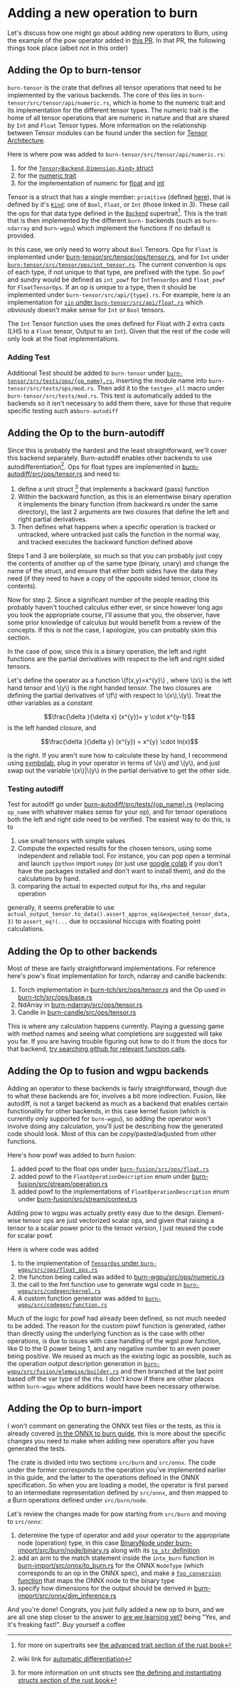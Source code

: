 # Adding a new operation to burn

Let's discuss how one might go about adding new operators to Burn, using the example of the
pow operator added in [this PR](https://github.com/tracel-ai/burn/pull/1133/files). In that
PR, the following things took place (albeit not in this order)

## Adding the Op to burn-tensor

`burn-tensor` is the crate that defines all tensor operations that need to be implemented by the
various backends. The core of this lies in `burn-tensor/src/tensor/api/numeric.rs`, which is home to
the numeric trait and its implementation for the different tensor types. The numeric trait is the
home of all tensor operations that are numeric in nature and that are shared by `Int` and `Float`
Tensor types. More information on the relationship between Tensor modules can be found under the
section for [Tensor Architecture](../project-architecture/Tensor.md#tensorops).

Here is where pow was added to `burn-tensor/src/tensor/api/numeric.rs`:

1. for the
   [`Tensor<Backend,Dimension,Kind>` struct](https://github.com/tracel-ai/burn/blob/3b7d9feede702cd616c273fa9eba9fbf14f66964/burn-tensor/src/tensor/api/numeric.rs#L553)
2. for the
   [numeric trait](https://github.com/tracel-ai/burn/blob/3b7d9feede702cd616c273fa9eba9fbf14f66964/burn-tensor/src/tensor/api/numeric.rs#L1618)
3. for the implementation of numeric for
   [float](https://github.com/tracel-ai/burn/blob/3b7d9feede702cd616c273fa9eba9fbf14f66964/burn-tensor/src/tensor/api/numeric.rs#L2186)
   and
   [int](https://github.com/tracel-ai/burn/blob/3b7d9feede702cd616c273fa9eba9fbf14f66964/burn-tensor/src/tensor/api/numeric.rs#L1903)

Tensor is a struct that has a single member: `primitive` (defined
[here](https://github.com/tracel-ai/burn/blob/main/burn-tensor/src/tensor/api/base.rs)), that is
defined by it's
[`Kind`](https://github.com/tracel-ai/burn/blob/3b7d9feede702cd616c273fa9eba9fbf14f66964/burn-tensor/src/tensor/api/kind.rs#L15):
one of `Bool`, `Float`, or `Int` (those linked in 3). These call the ops for that data type defined
in the
[`Backend`](https://github.com/tracel-ai/burn/blob/3b7d9feede702cd616c273fa9eba9fbf14f66964/burn-tensor/src/tensor/backend/base.rs#L52)
supertrait[^1]. This is the trait that is then implemented by the different `burn-` backends (such
as `burn-ndarray` and `burn-wgpu`) which implement the functions if no default is provided.

In this case, we only need to worry about `Bool` Tensors. Ops for `Float` is implemented under
[burn-tensor/src/tensor/ops/tensor.rs](https://github.com/tracel-ai/burn/blob/3b7d9feede702cd616c273fa9eba9fbf14f66964/burn-tensor/src/tensor/ops/tensor.rs#L873),
and for `Int` under
[`burn-tensor/src/tensor/ops/int_tensor.rs`](https://github.com/tracel-ai/burn/blob/e1d873abe2c2fa0bb316719c4761eaf796291166/burn-tensor/src/tensor/ops/int_tensor.rs#L486).
The current convention is ops of each type, if not unique to that type, are prefixed with the type. So `powf` and sundry would be defined as `int_powf` for `IntTensorOps` and `float_powf` for `FloatTensorOps`. If an op is unique to a type, then it should be implemented under `burn-tensor/src/api/{type}.rs`. For example, here is an implementation for [`sin` under `burn-tensor/src/api/float.rs`](https://github.com/tracel-ai/burn/blob/2acf6561dc9e173870d4209ed40ebbdcf7e3888c/burn-tensor/src/tensor/api/float.rs#L78) which obviously doesn't make sense for `Int`  or `Bool` tensors.

The `Int` Tensor function uses the ones defined for Float with 2 extra casts (LHS to a `Float` tensor,
Output to an `Int`). Given that the rest of the code will only look at the float implementations.

### Adding Test

Additional Test should be added to `burn-tensor` under
[`burn-tensor/src/tests/ops/{op_name}.rs`](https://github.com/tracel-ai/burn/burn-tensor/src/tests/ops/powf.rs),
inserting the module name into `burn-tensor/src/tests/ops/mod.rs`. Then add it to the `testgen_all`
macro under `burn-tensor/src/tests/mod.rs`. This test is automatically added to the backends so it
isn't necessary to add them there, save for those that require specific testing such
as`burn-autodiff`

## Adding the Op to the burn-autodiff

Since this is probably the hardest and the least straightforward, we'll cover this backend
separately. Burn-autodiff enables other backends to use autodifferentiation[^2]. Ops for float types
are implemented in
[burn-autodiff/src/ops/tensor.rs](https://github.com/tracel-ai/burn/blob/e1d873abe2c2fa0bb316719c4761eaf796291166/burn-autodiff/src/ops/tensor.rs#L1523)
and need to:

1. define a unit struct [^3] that implements a backward (pass) function
2. Within the backward function, as this is an elementwise binary operation it implements the binary
   function (from backward.rs under the same directory), the last 2 arguments are two closures that
   define the left and right partial derivatives.
3. Then defines what happens when a specific operation is tracked or untracked, where untracked just
   calls the function in the normal way, and tracked executes the backward function defined above

Steps 1 and 3 are boilerplate, so much so that you can probably just copy the contents of another op
of the same type (binary, unary) and change the name of the struct, and ensure that either both
sides have the data they need (if they need to have a copy of the opposite sided tensor, clone its
contents).

Now for step 2. Since a significant number of the people reading this probably haven't touched
calculus either ever, or since however long ago you took the appropriate course, I'll assume that
you, the observer, have some prior knowledge of calculus but would benefit from a review of the
concepts. If this is not the case, I apologize, you can probably skim this section.

In the case of pow, since this is a binary operation, the left and right functions are the partial
derivatives with respect to the left and right sided tensors.

Let's define the operator as a function \\(f(x,y)=x^{y}\\) , where \\(x\\) is the left hand tensor
and \\(y\\) is the right handed tensor. The two closures are defining the partial derivatives of
\\(f\\) with respect to \\(x\\),\\(y\\). Treat the other variables as a constant

$$\frac{\delta }{\delta x} (x^{y})= y \cdot x^{y-1}$$ is the left handed closure, and

$$\frac{\delta }{\delta y} (x^{y}) = x^{y} \cdot ln(x)$$

is the right. If you aren't sure how to calculate these by hand, I recommend using
[symbolab](<https://www.symbolab.com/solver/partial-derivative-calculator/%5Cfrac%7B%5Cpartial%7D%7B%5Cpartial%20x%7D%5Cleft(x%5E%7By%7D%5Cright)?or=input>),
plug in your operator in terms of \\(x\\) and \\(y\\), and just swap out the variable
\\(x\\)|\\(y\\) in the partial derivative to get the other side.

### Testing autodiff

Test for autodiff go under
[burn-autodiff/src/tests/{op_name}.rs](https://github.com/tracel-ai/burn/blob/4ca3e31601228952bb1c1492bc9cd2adf15b5cf1/burn-autodiff/src/tests/pow.rs#L31)
(replacing `op_name` with whatever makes sense for your op), and for tensor operations both the left and
right side need to be verified. The easiest way to do this, is to

1. use small tensors with simple values
2. Compute the expected results for the chosen tensors, using some independent and reliable tool. For instance, you can pop open a terminal and launch `ipython` import `numpy` (or just use
   [google colab](https://colab.google/) if you don't have the packages installed and don't want to
   install them), and do the calculations by hand.
3. comparing the actual to expected output for lhs, rhs and regular operation

generally, it seems preferable to use
`actual_output_tensor.to_data().assert_approx_eq(&expected_tensor_data,3)` to `assert_eq!(...` due
to occasional hiccups with floating point calculations.

## Adding the Op to other backends

Most of these are fairly straightforward implementations. For reference here's pow's float
implementation for torch, ndarray and candle backends:

1. Torch implementation in
   [burn-tch/src/ops/tensor.rs](https://github.com/tracel-ai/burn/blob/main/burn-tch/src/ops/tensor.rs#L461)
   and the Op used in
   [burn-tch/src/ops/base.rs](https://github.com/tracel-ai/burn/blob/4ca3e31601228952bb1c1492bc9cd2adf15b5cf1/burn-tch/src/ops/base.rs#L443)
2. NdArray in
   [burn-ndarray/src/ops/tensor.rs](https://github.com/tracel-ai/burn/blob/main/burn-ndarray/src/ops/tensor.rs#L443)
3. Candle in
   [burn-candle/src/ops/tensor.rs](https://github.com/tracel-ai/burn/blob/4ca3e31601228952bb1c1492bc9cd2adf15b5cf1/burn-candle/src/ops/tensor.rs#L481)

This is where any calculation happens currently. Playing a guessing game with method names and
seeing what completions are suggested will take you far. If you are having trouble figuring out how
to do it from the docs for that backend,
[try searching github for relevant function calls](https://docs.github.com/en/search-github/github-code-search/understanding-github-code-search-syntax).

## Adding the Op to fusion and wgpu backends

Adding an operator to these backends is fairly straightforward, though due to what these backends
are for, involves a bit more indirection. Fusion, like autodiff, is not a target backend as much as
a backend that enables certain functionality for other backends, in this case kernel fusion (which
is currently only supported for `burn-wgpu`), so adding the operator won't involve doing any
calculation, you'll just be describing how the generated code should look. Most of this can be
copy/pasted/adjusted from other functions.

Here's how powf was added to burn fusion:

1. added powf to the float ops under
   [`burn-fusion/src/ops/float.rs`](https://github.com/tracel-ai/burn/blob/0368409eb3a7beaeda598c0c8ce1dc0c2c8c07cc/burn-fusion/src/ops/float.rs#L1758)
2. added powf to the `FloatOperationDescription` enum under
   [burn-fusion/src/stream/operation.rs](https://github.com/tracel-ai/burn/blob/0368409eb3a7beaeda598c0c8ce1dc0c2c8c07cc/burn-fusion/src/stream/operation.rs#L385)
3. added powf to the implementations of `FloatOperationDescription` enum under
   [burn-fusion/src/stream/context.rs](https://github.com/tracel-ai/burn/blob/0368409eb3a7beaeda598c0c8ce1dc0c2c8c07cc/burn-fusion/src/stream/context.rs#L726)

Adding pow to wgpu was actually pretty easy due to the design. Element-wise tensor ops are just
vectorized scalar ops, and given that raising a tensor to a scalar power prior to the tensor
version, I just reused the code for scalar powf.

Here is where code was added

1. to the implementation of
   [`TensorOps` under `burn-wgpu/src/ops/float_ops.rs`](https://github.com/tracel-ai/burn/blob/0368409eb3a7beaeda598c0c8ce1dc0c2c8c07cc/burn-wgpu/src/ops/float_ops.rs#L513)
2. the function being called was added to
   [burn-wgpu/src/ops/numeric.rs](https://github.com/tracel-ai/burn/blob/0368409eb3a7beaeda598c0c8ce1dc0c2c8c07cc/burn-wgpu/src/ops/numeric.rs#L199)
3. the call to the fmt function use to generate wgsl code in
   [`burn-wgpu/src/codegen/kernel.rs`](https://github.com/tracel-ai/burn/blob/main/burn-wgpu/src/codegen/kernel.rs#L208)
4. A custom function generator was added to
   [`burn-wgpu/src/codegen/function.rs`](https://github.com/tracel-ai/burn/blob/main/burn-wgpu/src/codegen/function.rs#L99)

Much of the logic for powf had already been defined, so not much needed to be added. The reason for
the custom powf function is generated, rather than directly using the underlying function as is the
case with other operations, is due to issues with case handling of the wgsl pow function, like 0 to
the 0 power being 1, and any negative number to an even power being positive. We reused as much as
the existing logic as possible, such as the operation output description generation in
[`burn-wgpu/src/fusion/elemwise/builder.rs`](https://github.com/tracel-ai/burn/blob/main/burn-wgpu/src/fusion/elemwise/optimization.rs)
and then branched at the last point based off the var type of the rhs. I don't know if there are
other places within `burn-wgpu` where additions would have been necessary otherwise.

## Adding the Op to burn-import

I won't comment on generating the ONNX test files or the tests, as this is already covered
[in the ONNX to burn guide](onnx-to-burn-conversion-tool.md#adding-new-operators), this is more
about the specific changes you need to make when adding new operators after you have generated the
tests.

The crate is divided into two sections `src/burn` and `src/onnx`. The code under the former
corresponds to the operation you've implemented earlier in this guide, and the latter to the
operations defined in the ONNX specification. So when you are loading a model, the operator is first
parsed to an intermediate representation defined by `src/onnx`, and then mapped to a Burn operations
defined under `src/burn/node`.

Let's review the changes made for pow starting from `src/burn` and moving to `src/onnx`:

1. determine the type of operator and add your operator to the appropriate node (operation) type, in
   this case
   [BinaryNode under burn-import/src/burn/node/binary.rs](https://github.com/tracel-ai/burn/blob/0368409eb3a7beaeda598c0c8ce1dc0c2c8c07cc/burn-import/src/burn/node/binary.rs#L160)
   along with its
   [`to_str` definition](https://github.com/tracel-ai/burn/blob/0368409eb3a7beaeda598c0c8ce1dc0c2c8c07cc/burn-import/src/burn/node/binary.rs#L9)
2. add an arm to the match statement inside the `into_burn` function in
   [burn-import/src/onnx/to_burn.rs](https://github.com/tracel-ai/burn/blob/0368409eb3a7beaeda598c0c8ce1dc0c2c8c07cc/burn-import/src/onnx/to_burn.rs#L269)
   for the ONNX `NodeType` (which corresponds to an op in the ONNX spec), and make a
   [`foo_conversion` function](https://github.com/tracel-ai/burn/blob/0368409eb3a7beaeda598c0c8ce1dc0c2c8c07cc/burn-import/src/onnx/to_burn.rs#L667)
   that maps the ONNX node to the binary type
3. specify how dimensions for the output should be derived in
   [burn-import/src/onnx/dim_inference.rs](https://github.com/tracel-ai/burn/blob/0368409eb3a7beaeda598c0c8ce1dc0c2c8c07cc/burn-import/src/onnx/dim_inference.rs#L103)

And you're done! Congrats, you just fully added a new op to burn, and we are all one step closer to
the answer to [are we learning yet?](https://www.arewelearningyet.com/) being "Yes, and it's
freaking fast!". Buy yourself a coffee

[^1]:
    for more on supertraits see
    [the advanced trait section of the rust book](https://doc.rust-lang.org/book/ch19-03-advanced-traits.html#using-supertraits-to-require-one-traits-functionality-within-another-trait)

[^2]:
    wiki link for
    [automatic differentiation](https://en.wikipedia.org/wiki/Automatic_differentiation)

[^3]:
    for more information on unit structs see
    [the defining and instantiating structs section of the rust book](https://doc.rust-lang.org/book/ch05-01-defining-structs.html#unit-like-structs-without-any-fields)
